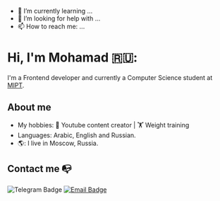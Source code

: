 
- 🌱 I’m currently learning ...
- 🤔 I’m looking for help with ...
- 📫 How to reach me: ...


# Hi, I'm Mohamad 🇷🇺:
I'm a Frontend developer and currently a Computer Science student at [MIPT](https://mipt.ru).

## About me 
- My hobbies: 🎥 Youtube content creator | 🏋️ Weight training 
- Languages: Arabic, English and Russian.
- 🌎: I live in Moscow, Russia.

## Contact me :mailbox_with_no_mail:
![Telegram Badge](https://img.shields.io/badge/@LordHomie-2CA5E0?style=for-the-badge&logo=telegram&logoColor=white)
[![Email Badge](https://img.shields.io/badge/hamouda99@windowslive.com-0078D4?style=for-the-badge&logo=microsoft-outlook&logoColor=white)](mailto:hamouda99@windowslive.com)


